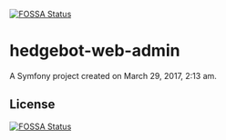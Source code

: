 [![FOSSA Status](https://app.fossa.io/api/projects/git%2Bgithub.com%2Fylorant%2FHedgebot-admin.svg?type=shield)](https://app.fossa.io/projects/git%2Bgithub.com%2Fylorant%2FHedgebot-admin?ref=badge_shield)

hedgebot-web-admin
==================

A Symfony project created on March 29, 2017, 2:13 am.


## License
[![FOSSA Status](https://app.fossa.io/api/projects/git%2Bgithub.com%2Fylorant%2FHedgebot-admin.svg?type=large)](https://app.fossa.io/projects/git%2Bgithub.com%2Fylorant%2FHedgebot-admin?ref=badge_large)